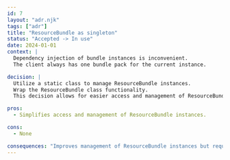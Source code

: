 ```yaml
---
id: 7
layout: "adr.njk"
tags: ["adr"]
title: "ResourceBundle as singleton"
status: "Accepted -> In use"
date: 2024-01-01
context: |
  Dependency injection of bundle instances is inconvenient.
  The client always has one bundle pack for the current instance.

decision: |
  Utilize a static class to manage ResourceBundle instances.
  Wrap the ResourceBundle class functionality.
  This decision allows for easier access and management of ResourceBundle instances within the application.

pros: 
  - Simplifies access and management of ResourceBundle instances.

cons: 
  - None

consequences: "Improves management of ResourceBundle instances but requires careful handling of static resources."
---
```

